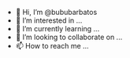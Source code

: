 - 👋 Hi, I’m @bububarbatos
- 👀 I’m interested in ...
- 🌱 I’m currently learning ...
- 💞️ I’m looking to collaborate on ...
- 📫 How to reach me ...

<!---
bububarbatos/bububarbatos is a ✨ special ✨ repository because its `README.md` (this file) appears on your GitHub profile.
You can click the Preview link to take a look at your changes.
--->
